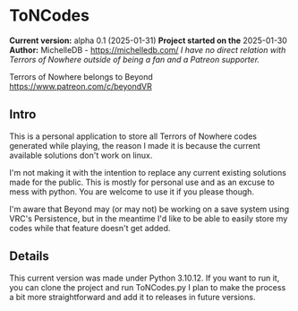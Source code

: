 # ToNCodes

**Current version:** alpha 0.1 (2025-01-31)
**Project started on the** 2025-01-30
**Author:** MichelleDB - https://michelledb.com/
*I have no direct relation with Terrors of Nowhere outside of being a fan and a Patreon supporter.*

Terrors of Nowhere belongs to Beyond https://www.patreon.com/c/beyondVR

## Intro
This is a personal application to store all Terrors of Nowhere codes generated while playing,
the reason I made it is because the current available solutions don't work on linux. 

I'm not making it with the intention to replace any current existing solutions made for the public.
This is mostly for personal use and as an excuse to mess with python.
You are welcome to use it if you please though.

I'm aware that Beyond may (or may not) be working on a save system using VRC's Persistence,
but in the meantime I'd like to be able to easily store my codes while that feature doesn't get added.

## Details
This current version was made under Python 3.10.12. If you want to run it, you can clone the project and
run ToNCodes.py
I plan to make the process a bit more straightforward and add it to releases in future versions.